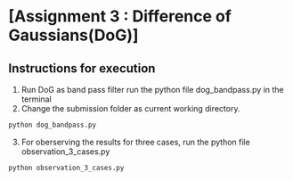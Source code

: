 # [Assignment 3 : Difference of Gaussians(DoG)]

## Instructions for execution
1. Run DoG as band pass filter run the python file dog_bandpass.py in the terminal
2. Change the submission folder as current working directory.
```bash
python dog_bandpass.py
```
3. For oberserving the results for three cases, run the python file observation_3_cases.py
```bash
python observation_3_cases.py
```
